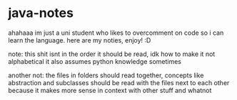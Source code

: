 # java-notes

ahahaaa im just a uni student who likes to overcomment on code so i can learn the language.
here are my noties, enjoy! :D

note: this shit isnt in the order it should be read, idk how to make it not alphabetical it also assumes python knowledge sometimes

another not: the files in folders should read together, concepts like abstraction and subclasses should be read with the files next to each other because it makes more sense in context with other stuff and whatnot
